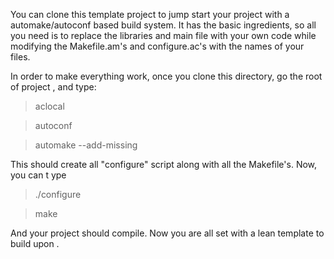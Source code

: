 You can clone this template project to jump start your project with a automake/autoconf
 based build system.
It has the basic ingredients, so all you need is to replace the libraries and main file
 with your own code
while modifying the Makefile.am's and configure.ac's with the names of your files.

In order to make everything work, once you clone this directory, go the root of project
, and type:
> aclocal

> autoconf

> automake --add-missing

This should create all "configure" script along with all the Makefile's. Now, you can t
ype
> ./configure

> make

And your project should compile. Now you are all set with a lean template to build upon
.
